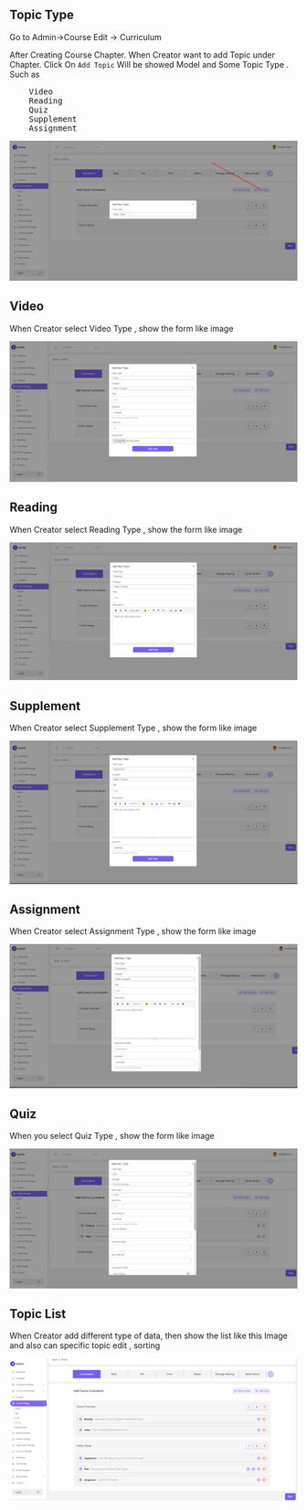## Topic Type

Go to Admin->Course Edit -> Curriculum

After Creating Course Chapter. When Creator want to add Topic under Chapter. Click On `Add Topic`
Will be showed Model and Some Topic Type . Such as

<pre>
    Video 
    Reading 
    Quiz
    Supplement
    Assignment 
</pre>

![src](/assets/lms/topic-type.png)

## Video

When Creator select Video Type , show the form like image

![src](/assets/lms/video-type.png)

## Reading

When Creator select Reading Type , show the form like image

![src](/assets/lms/reading-type.png)

## Supplement

When Creator select Supplement Type , show the form like image

![src](/assets/lms/supplement-type.png)

## Assignment

When Creator select Assignment Type , show the form like image

![src](/assets/lms/assingment-type.png)

## Quiz

When you select Quiz Type , show the form like image

![src](/assets/lms/quiz-type.png)

## Topic List

When Creator add different type of data, then show the list like this Image and also can specific topic edit , sorting

![src](/assets/lms/topic-list.png)
